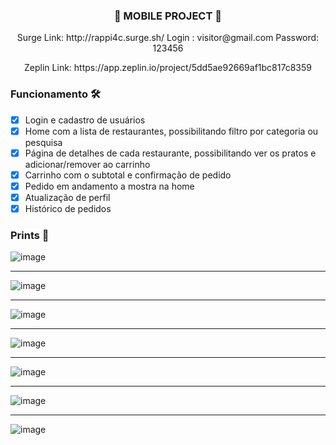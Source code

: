 ### <p align="center">📲 MOBILE PROJECT 📲</p>
                  

<p align="center">Surge Link: http://rappi4c.surge.sh/      Login : visitor@gmail.com  Password: 123456 </p>

<p align="center">Zeplin Link: https://app.zeplin.io/project/5dd5ae92669af1bc817c8359</p>


### Funcionamento 🛠

- [x] Login e cadastro de usuários
- [x] Home com a lista de restaurantes, possibilitando filtro por categoria ou pesquisa
- [x] Página de detalhes de cada restaurante, possibilitando ver os pratos e adicionar/remover ao carrinho
- [x] Carrinho com o subtotal e confirmação de pedido
- [x] Pedido em andamento a mostra na home
- [x] Atualização de perfil
- [x] Histórico de pedidos

### Prints 🎨
![image](https://user-images.githubusercontent.com/60359003/117515568-0976aa80-af6d-11eb-8538-d76628f42efa.png)


***

![image](https://user-images.githubusercontent.com/60359003/117515579-0f6c8b80-af6d-11eb-89af-11711462659d.png)


***
![image](https://user-images.githubusercontent.com/60359003/117515611-227f5b80-af6d-11eb-83d4-44d04f54978a.png)

***
![image](https://user-images.githubusercontent.com/60359003/117515661-43e04780-af6d-11eb-8161-e05510b19afe.png)

***
![image](https://user-images.githubusercontent.com/60359003/117515673-5064a000-af6d-11eb-9023-199dc8312094.png)

***

![image](https://user-images.githubusercontent.com/60359003/117515686-58244480-af6d-11eb-86a7-fbcb25787ef5.png)
***

![image](https://user-images.githubusercontent.com/60359003/117515696-5e1a2580-af6d-11eb-83f6-37d62f068b40.png)

